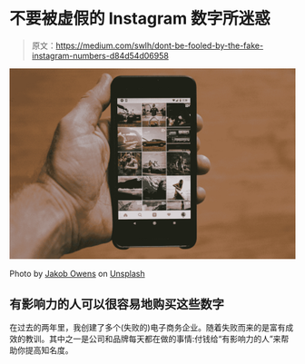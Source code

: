 # 不要被虚假的 Instagram 数字所迷惑

> 原文：<https://medium.com/swlh/dont-be-fooled-by-the-fake-instagram-numbers-d84d54d06958>

![](img/2f5d874a4c3774170781724157ac46c3.png)

Photo by [Jakob Owens](https://unsplash.com/@jakobowens1?utm_source=medium&utm_medium=referral) on [Unsplash](https://unsplash.com?utm_source=medium&utm_medium=referral)

## 有影响力的人可以很容易地购买这些数字

在过去的两年里，我创建了多个(失败的)电子商务企业。随着失败而来的是富有成效的教训。其中之一是公司和品牌每天都在做的事情:付钱给“有影响力的人”来帮助你提高知名度。